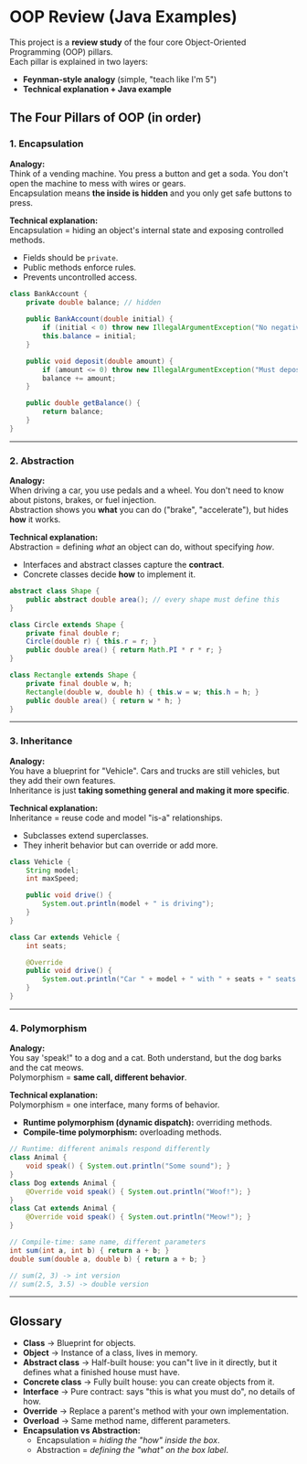 ﻿# OOP Review (Java Examples)

This project is a **review study** of the four core Object-Oriented Programming (OOP) pillars.  
Each pillar is explained in two layers:
- **Feynman-style analogy** (simple, "teach like I'm 5")
- **Technical explanation + Java example**

## The Four Pillars of OOP (in order)

### 1. Encapsulation

**Analogy:**  
Think of a vending machine. You press a button and get a soda. You don't open the machine to mess with wires or gears.  
Encapsulation means **the inside is hidden** and you only get safe buttons to press.

**Technical explanation:**  
Encapsulation = hiding an object's internal state and exposing controlled methods.
- Fields should be `private`.
- Public methods enforce rules.
- Prevents uncontrolled access.

```java
class BankAccount {
    private double balance; // hidden
    
    public BankAccount(double initial) {
        if (initial < 0) throw new IllegalArgumentException("No negative start");
        this.balance = initial;
    }

    public void deposit(double amount) {
        if (amount <= 0) throw new IllegalArgumentException("Must deposit > 0");
        balance += amount;
    }

    public double getBalance() {
        return balance;
    }
}
```

---

### 2. Abstraction

**Analogy:**  
When driving a car, you use pedals and a wheel. You don't need to know about pistons, brakes, or fuel injection.  
Abstraction shows you **what** you can do ("brake", "accelerate"), but hides **how** it works.

**Technical explanation:**  
Abstraction = defining *what* an object can do, without specifying *how*.
- Interfaces and abstract classes capture the **contract**.
- Concrete classes decide **how** to implement it.

```java
abstract class Shape {
    public abstract double area(); // every shape must define this
}

class Circle extends Shape {
    private final double r;
    Circle(double r) { this.r = r; }
    public double area() { return Math.PI * r * r; }
}

class Rectangle extends Shape {
    private final double w, h;
    Rectangle(double w, double h) { this.w = w; this.h = h; }
    public double area() { return w * h; }
}
```

---

### 3. Inheritance

**Analogy:**  
You have a blueprint for "Vehicle". Cars and trucks are still vehicles, but they add their own features.  
Inheritance is just **taking something general and making it more specific**.

**Technical explanation:**  
Inheritance = reuse code and model "is-a" relationships.
- Subclasses extend superclasses.
- They inherit behavior but can override or add more.

```java
class Vehicle {
    String model;
    int maxSpeed;

    public void drive() {
        System.out.println(model + " is driving");
    }
}

class Car extends Vehicle {
    int seats;

    @Override
    public void drive() {
        System.out.println("Car " + model + " with " + seats + " seats is driving");
    }
}
```

---

### 4. Polymorphism

**Analogy:**  
You say 'speak!" to a dog and a cat. Both understand, but the dog barks and the cat meows.  
Polymorphism = **same call, different behavior**.

**Technical explanation:**  
Polymorphism = one interface, many forms of behavior.
- **Runtime polymorphism (dynamic dispatch):** overriding methods.
- **Compile-time polymorphism:** overloading methods.

```java
// Runtime: different animals respond differently
class Animal {
    void speak() { System.out.println("Some sound"); }
}
class Dog extends Animal {
    @Override void speak() { System.out.println("Woof!"); }
}
class Cat extends Animal {
    @Override void speak() { System.out.println("Meow!"); }
}

// Compile-time: same name, different parameters
int sum(int a, int b) { return a + b; }
double sum(double a, double b) { return a + b; }

// sum(2, 3) -> int version
// sum(2.5, 3.5) -> double version
```

---

## Glossary

- **Class** → Blueprint for objects.
- **Object** → Instance of a class, lives in memory.
- **Abstract class** → Half-built house: you can"t live in it directly, but it defines what a finished house must have.
- **Concrete class** → Fully built house: you can create objects from it.
- **Interface** → Pure contract: says "this is what you must do", no details of how.
- **Override** → Replace a parent's method with your own implementation.
- **Overload** → Same method name, different parameters.
- **Encapsulation vs Abstraction:**
    - Encapsulation = *hiding the "how" inside the box*.
    - Abstraction = *defining the "what" on the box label*.